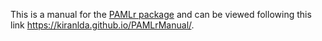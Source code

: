 This is a manual for the [PAMLr package](https://github.com/KiranLDA/PAMLr) and can be viewed following this link https://kiranlda.github.io/PAMLrManual/.
